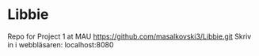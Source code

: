 # Libbie
Repo for Project 1 at MAU
https://github.com/masalkovski3/Libbie.git
Skriv in i webbläsaren: localhost:8080
